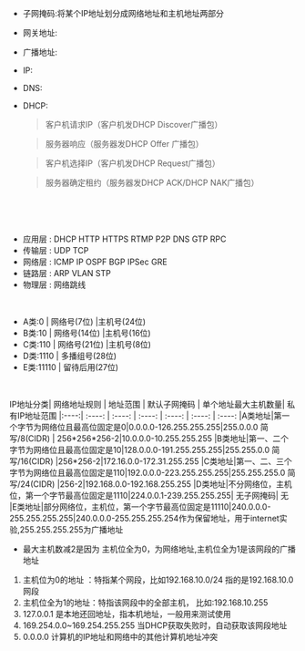 - 子网掩码:将某个IP地址划分成网络地址和主机地址两部分
- 网关地址:
- 广播地址:

- IP:
- DNS:
- DHCP:
    > 客户机请求IP（客户机发DHCP Discover广播包）

    > 服务器响应（服务器发DHCP Offer 广播包）

    > 客户机选择IP（客户机发DHCP Request广播包）

    > 服务器确定租约（服务器发DHCP ACK/DHCP NAK广播包）




<br>
<br>
<br>


- 应用层 : DHCP HTTP HTTPS RTMP P2P DNS GTP RPC
- 传输层 : UDP TCP
- 网络层 : ICMP IP OSPF BGP IPSec GRE
- 链路层 : ARP VLAN STP
- 物理层 : 网络跳线

<br>

- A类:0     | 网络号(7位)   |主机号(24位)
- B类:10    | 网络号(14位)  |主机号(16位)
- C类:110   | 网络号(21位)  |主机号(8位)
- D类:1110  | 多播组号(28位)
- E类:11110 | 留待后用(27位)

<br>

IP地址分类| 网络地址规则 | 地址范围 | 默认子网掩码 | 单个地址最大主机数量| 私有IP地址范围
|:----:| :----: | :----: | :----: | :----: | :----: | :----:
|A类地址|第一个字节为网络位且最高位固定是0|0.0.0.0-126.255.255.255|255.0.0.0 简写/8(CIDR) | 256\*256\*256-2|10.0.0.0-10.255.255.255
|B类地址|第一、二个字节为网络位且最高位固定是10|128.0.0.0-191.255.255.255|255.255.0.0 简写/16(CIDR) |256\*256-2|172.16.0.0-172.31.255.255
|C类地址|第一、二、三个字节为网络位且最高位固定是110|192.0.0.0-223.255.255.255|255.255.255.0 简写/24(CIDR) |256-2|192.168.0.0-192.168.255.255
|D类地址|不分网络位，主机位，第一个字节最高位固定是1110|224.0.0.1-239.255.255.255| 无子网掩码| 无
|E类地址|部分网络位，主机位，第一个字节最高位固定是11110|240.0.0.0-255.255.255.255|240.0.0.0-255.255.255.254作为保留地址，用于internet实验,255.255.255.255为广播地址

* 最大主机数减2是因为 主机位全为0，为网络地址,主机位全为1是该网段的广播地址

1. 主机位为0的地址 ：特指某个网段，比如192.168.10.0/24 指的是192.168.10.0网段
2. 主机位全为1的地址：特指该网段中的全部主机， 比如:192.168.10.255
3. 127.0.0.1 是本地还回地址，指本机地址，一般用来测试使用
4. 169.254.0.0~169.254.255.255 当DHCP获取失败时，自动获取该网段地址
5. 0.0.0.0 计算机的IP地址和网络中的其他计算机地址冲突